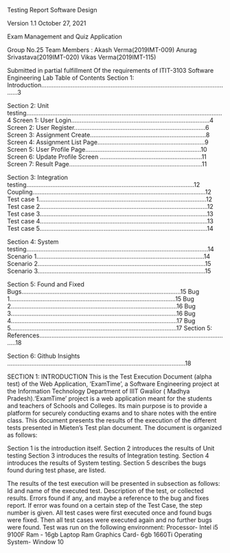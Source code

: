 
Testing Report
Software Design

Version 1.1
October 27, 2021



Exam Management and Quiz Application



Group No.25
Team Members :
Akash Verma(2019IMT-009)
Anurag Srivastava(2019IMT-020)
Vikas Verma(2019IMT-115)















Submitted in partial fulfillment
Of the requirements of
ITIT-3103 Software Engineering Lab
Table of Contents
Section 1: Introduction...............................................................................................................3

Section 2: Unit testing.................................................................................................................4
Screen 1: User Login................................................................................4
Screen 2: User Register............................................................................6
Screen 3: Assignment Create...................................................................8
Screen 4: Assignment List Page..............................................................9
Screen 5: User Profile Page...................................................................10
Screen 6: Update Profile Screen ...........................................................11
Screen 7: Result Page.............................................................................11

Section 3: Integration testing.................................................................................................12
Coupling....................................................................................................12
Test case 1.................................................................................................12
Test case 2.................................................................................................12
Test case 3.................................................................................................13
Test case 4.................................................................................................13
Test case 5.................................................................................................14

Section 4: System testing.........................................................................................................14
Scenario 1.................................................................................................14
Scenario 2.................................................................................................15
Scenario 3.................................................................................................15

Section 5: Found and Fixed Bugs............................................................................................15
Bug 1................................................................................................15
Bug 2................................................................................................16
Bug 3................................................................................................16
Bug 4................................................................................................17
Bug 5................................................................................................17
Section 5: References...............................................................................................................18

Section 6: Github Insights .......................................................................................................18





SECTION 1: INTRODUCTION
This is the Test Execution Document (alpha test) of the Web Application, ‘ExamTime’, a Software Engineering project at the Information Technology Department of IIIT Gwalior ( Madhya Pradesh).‘ExamTime’ project is a web application meant for the students and teachers of Schools and Colleges. Its main purpose is to provide a platform for securely conducting exams and to share notes with the entire class. This document presents the results of the execution of the different tests presented in Mieten’s Test plan document. 
The document is organized as follows:

Section 1 is the introduction itself.
Section 2 introduces the results of Unit testing 
Section 3 introduces the results of Integration testing.
Section 4 introduces the results of System testing.
Section 5 describes the bugs found during test phase, are listed.

The results of the test execution will be presented in subsection as follows:
Id and name of the executed test.
Description of the test, or collected results.
Errors found if any, and maybe a reference to the bug and fixes report. If error was found on a certain step of the Test Case, the step number is given.
All test cases were first executed once and found bugs were fixed. Then all test cases were executed again and no further bugs were found.
Test was run on the following environment:
Processor- Intel i5 9100F
Ram - 16gb Laptop Ram
Graphics Card- 6gb 1660Ti
Operating System- Window 10
